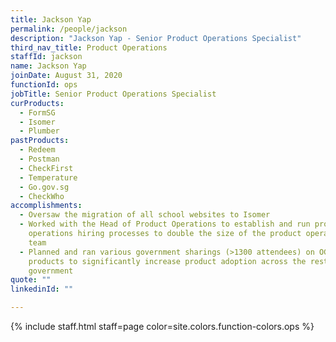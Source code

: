 ```yaml
---
title: Jackson Yap
permalink: /people/jackson
description: "Jackson Yap - Senior Product Operations Specialist"
third_nav_title: Product Operations
staffId: jackson
name: Jackson Yap
joinDate: August 31, 2020
functionId: ops
jobTitle: Senior Product Operations Specialist
curProducts:
  - FormSG
  - Isomer
  - Plumber
pastProducts:
  - Redeem
  - Postman
  - CheckFirst
  - Temperature
  - Go.gov.sg
  - CheckWho
accomplishments:
  - Oversaw the migration of all school websites to Isomer
  - Worked with the Head of Product Operations to establish and run product
    operations hiring processes to double the size of the product operations
    team
  - Planned and ran various government sharings (>1300 attendees) on OGP
    products to significantly increase product adoption across the rest of
    government
quote: ""
linkedinId: ""

---
```


{% include staff.html staff=page color=site.colors.function-colors.ops %}
